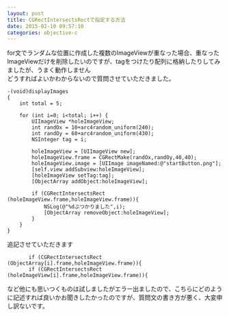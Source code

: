 ```yaml
---
layout: post
title: CGRectIntersectsRectで指定する方法
date: 2015-02-10 09:57:10
categories: objective-c
---
```

<!-- {% raw %} -->
<p>for文でランダムな位置に作成した複数のImageViewが重なった場合、重なったImageViewだけを削除したいのですが、tagをつけたり配列に格納したりしてみましたが、うまく動作しません<br>
どうすればよいかわからないので質問させていただきました。</p>

<pre><code>-(void)displayImages
{
    int total = 5;

    for (int i=0; i&lt;total; i++) {
        UIImageView *holeImageView;
        int randOx = 10+arc4random_uniform(240);
        int randOy = 60+arc4random_uniform(430);
        NSInteger tag = i;

        holeImageView = [UIImageView new];
        holeImageView.frame = CGRectMake(randOx,randOy,40,40);
        holeImageView.image = [UIImage imageNamed:@"startButton.png"];
        [self.view addSubview:holeImageView];
        [holeImageView setTag:tag];
        [ObjectArray addObject:holeImageView];

        if (CGRectIntersectsRect (holeImageView.frame,holeImageView.frame)){
            NSLog(@"%dぶつかりました",i);
            [ObjectArray removeObject:holeImageView];  
        }
    }         
}
</code></pre>

<p>追記させていただきます</p>

<pre><code>       if (CGRectIntersectsRect (ObjectArray[i].frame,holeImageView.frame)){
       if (CGRectIntersectsRect (holeImageView[i].frame,holeImageView.frame)){
</code></pre>

<p>など他にも思いつくものは試しましたがエラー出ましたので、こちらにどのように記述すれば良いかお聞きしたかったのですが、質問文の書き方が悪く、大変申し訳ないです。</p>
<!-- {% endraw %} -->
